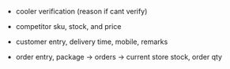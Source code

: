 - cooler verification (reason if cant verify)
- competitor sku, stock, and price
- customer entry, delivery time, mobile, remarks

- order entry, package -> orders -> current store stock, order qty
